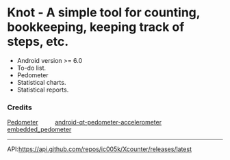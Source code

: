 # Knot - A simple tool for counting, bookkeeping, keeping track of steps, etc.

* Android version >= 6.0
* To-do list.
* Pedometer
* Statistical charts.
* Statistical reports.

### Credits

[Pedometer](https://github.com/vikasy/Pedometer)&nbsp; &nbsp; &nbsp; &nbsp; &nbsp;
[android-qt-pedometer-accelerometer](https://github.com/adct-the-experimenter/android-qt-pedometer-accelerometer)&nbsp; &nbsp; &nbsp; &nbsp; &nbsp;
[embedded_pedometer](https://github.com/nerajbobra/embedded_pedometer)&nbsp; &nbsp; &nbsp; &nbsp; &nbsp;

---

API:https://api.github.com/repos/ic005k/Xcounter/releases/latest
